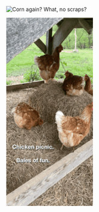 

 

![Corn again?  What, no scraps?](16_May_2021_18_11_12.gif)



 

![Chicken picnic. Bales of fun.](16_May_2021_18_30_48.gif)

